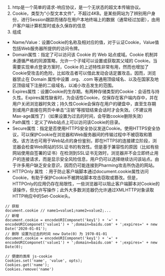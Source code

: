 1. http是一个简单的请求-响应协议，是一个无状态的超文本传输协议。
2. Cookie，类型为“小型文本文件”，不超过4KB。是某些网站为了辨别用户身份，进行Session跟踪而储存在用户本地终端上的数据（通常经过加密），由用户客户端计算机暂时或永久保存的信息
3. 组成
* Name/Value：设置Cookie的名称及相对应的值，对于认证Cookie，Value值包括Web服务器所提供的访问令牌。
* Domain属性：指定了可以访问该 Cookie 的 Web 站点或域。Cookie 机制并未遵循严格的同源策略，允许一个子域可以设置或获取其父域的 Cookie。当需要实现单点登录方案时，Cookie 的上述特性非常有用，然而也增加了 Cookie受攻击的危险，比如攻击者可以借此发动会话定置攻击。因而，浏览器禁止在 Domain 属性中设置 .org、.com 等通用顶级域名、以及在国家及地区顶级域下注册的二级域名，以减小攻击发生的范围。
* Expires属性：设置Cookie的生存期。有两种存储类型的Cookie：会话性与持久性。Expires属性缺省时，为会话性Cookie，仅保存在客户端内存中，并在用户关闭浏览器时失效；持久性Cookie会保存在用户的硬盘中，直至生存期到或用户直接在网页中单击“注销”等按钮结束会话时才会失效。（不建议用Max-age属性了）（如果设置为过去的时间，会导致cookie删除失效）
* Path属性：定义了Web站点上可以访问该Cookie的目录。
* Secure属性：指定是否使用HTTPS安全协议发送Cookie。使用HTTPS安全协议，可以保护Cookie在浏览器和Web服务器间的传输过程中不被窃取和篡改。该方法也可用于Web站点的身份鉴别，即在HTTPS的连接建立阶段，浏览器会检查Web网站的SSL证书的有效性。但是基于兼容性的原因（比如有些网站使用自签署的证书）在检测到SSL证书无效时，浏览器并不会立即终止用户的连接请求，而是显示安全风险信息，用户仍可以选择继续访问该站点。由于许多用户缺乏安全意识，因而仍可能连接到Pharming攻击所伪造的网站。
* HTTPOnly 属性 ：用于防止客户端脚本通过document.cookie属性访问Cookie，有助于保护Cookie不被跨站脚本攻击窃取或篡改。但是，HTTPOnly的应用仍存在局限性，一些浏览器可以阻止客户端脚本对Cookie的读操作，但允许写操作；此外大多数浏览器仍允许通过XMLHTTP对象读取HTTP响应中的Set-Cookie头。


```
// 获取
document.cookie // name1=value1;name2=value2;...
// 新增
document.cookie = encodeURIComponet('key1') + '=' + encodeURIComponet('value1') + ';domain=baidu.com' + ';expires=' + new Date('2020-01-01');
// 删除 设置为过去的时间 new Date(0) 为 1970-01-01
document.cookie = encodeURIComponet('key1') + '=' + encodeURIComponet('value1') + ';domain=baidu.com' + ';expires=' + new Date(0);

// 便捷的类库 js-cookie
Cookies.set('name', 'value', opts);
Cookies.get('name');
Cookies.remove('name')

```
